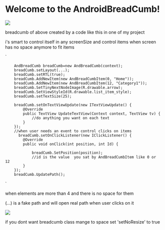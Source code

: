 # Welcome to the AndroidBreadCumb!


![](http://s1.upload7.ir/downloads/KEtHSjKtXSQTq5dgaepNe5AQzAenYpcA/Screenshot_2015-09-01-19-26-44.jpeg)

breadcumb of above created by a code like this in one of my project

i's smart to control itself in any screenSize and control items when screen has no space anymore to fit items

`

        AndBreadCumb breadCumb=new AndBreadCumb(context);
        breadCumb.setLayout(...);
        breadCumb.setRTL(true);
        breadCumb.AddNewItem(new AndBreadCumbItem(0, "Home"));
        breadCumb.AddNewItem(new AndBreadCumbItem(12, "Category1"));
        breadCumb.SetTinyNextNodeImage(R.drawable.arrow);
        breadCumb.SetViewStyleId(R.drawable.list_item_style);
        breadCumb.setTextSize(25);

        breadCumb.setOnTextViewUpdate(new ITextViewUpdate() {
            @Override
            public TextView UpdateTextView(Context context, TextView tv) {
                //do anything you want on each text
            }
        });
        //when user needs an event to control clicks on items
          breadCumb.setOnClickListener(new IClickListener() {
            @Override
            public void onClick(int position, int Id) {

                breadCumb.SetPosition(position);
                //id is the value  you sat by AndBreadCumbItem like 0 or 12
            }
        });
        breadCumb.UpdatePath();

`

when elements are more than 4 and there is no space for them

(...) is a fake path and will open real path when user clicks on it

![](http://s1.upload7.ir/downloads/uponPbGDhdcqXSBOT7YBEjr2H5QfsnFN/Screenshot_2015-09-01-20-51-10%20-%20Copy.jpeg)

 if you dont want breadcumb class mange to space set 'setNoResize' to true
